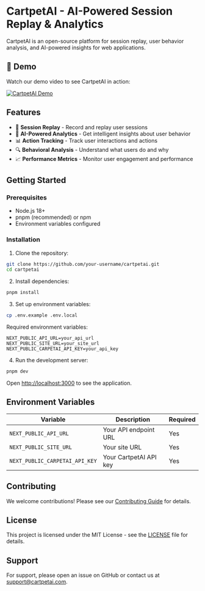# CartpetAI - AI-Powered Session Replay & Analytics

CartpetAI is an open-source platform for session replay, user behavior analysis, and AI-powered insights for web applications.

## 🎥 Demo

Watch our demo video to see CartpetAI in action:

[![CartpetAI Demo](https://img.youtube.com/vi/ZXLdtYngS7A/0.jpg)](https://youtu.be/ZXLdtYngS7A)

## Features

- 🎥 **Session Replay** - Record and replay user sessions
- 🤖 **AI-Powered Analytics** - Get intelligent insights about user behavior
- 📊 **Action Tracking** - Track user interactions and actions
- 🔍 **Behavioral Analysis** - Understand what users do and why
- 📈 **Performance Metrics** - Monitor user engagement and performance

## Getting Started

### Prerequisites

- Node.js 18+ 
- pnpm (recommended) or npm
- Environment variables configured

### Installation

1. Clone the repository:
```bash
git clone https://github.com/your-username/cartpetai.git
cd cartpetai
```

2. Install dependencies:
```bash
pnpm install
```

3. Set up environment variables:
```bash
cp .env.example .env.local
```

Required environment variables:
```env
NEXT_PUBLIC_API_URL=your_api_url
NEXT_PUBLIC_SITE_URL=your_site_url
NEXT_PUBLIC_CARPETAI_API_KEY=your_api_key
```

4. Run the development server:
```bash
pnpm dev
```

Open [http://localhost:3000](http://localhost:3000) to see the application.

## Environment Variables

| Variable | Description | Required |
|----------|-------------|----------|
| `NEXT_PUBLIC_API_URL` | Your API endpoint URL | Yes |
| `NEXT_PUBLIC_SITE_URL` | Your site URL | Yes |
| `NEXT_PUBLIC_CARPETAI_API_KEY` | Your CartpetAI API key | Yes |

## Contributing

We welcome contributions! Please see our [Contributing Guide](CONTRIBUTING.md) for details.

## License

This project is licensed under the MIT License - see the [LICENSE](LICENSE) file for details.

## Support

For support, please open an issue on GitHub or contact us at support@cartpetai.com.
